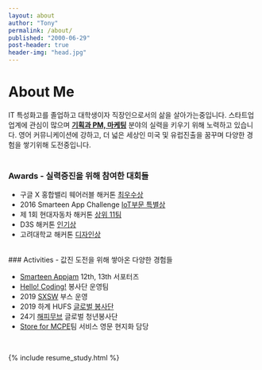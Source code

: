 ```yaml
---
layout: about
author: "Tony"
permalink: /about/
published: "2000-06-29"
post-header: true
header-img: "head.jpg"
---
```

# About Me
IT 특성화고를 졸업하고 대학생이자 직장인으로서의 삶을 살아가는중입니다. 스타트업 업계에 관심이 많으며 <ins>**기획과 PM, 마케팅**</ins> 분야의 실력을 키우기 위해 노력하고 있습니다. 영어 커뮤니케이션에 강하고, 더 넓은 세상인 미국 및 유럽진출을 꿈꾸며 다양한 경험을 쌓기위해 도전중입니다. 
<br />
<br />
### Awards - 실력증진을 위해 참여한 대회들 

- 구글 X 홍합밸리 웨어러블 해커톤 [최우수상](http://blog.ant-holdings.com/2015/02/13/%EA%B5%AC%EA%B8%80-%EC%BD%94%EB%A6%AC%EC%95%84%EC%99%80-%ED%95%A8%EA%BB%98-%ED%95%9C-%ED%99%8D%ED%95%A9%EB%B0%B8%EB%A6%AC-%ED%95%B4%EC%BB%A4%ED%86%A4/)
- 2016 Smarteen App Challenge [IoT부문 특별상](https://it.donga.com/25395/)
- 제 1회 현대자동차 해커톤 [상위 11팀](https://www.hankookilbo.com/News/Read/201608222235829632)
- D3S 해커톤 [인기상](https://www.facebook.com/edcancircle/photos/pcb.1651114941858818/1651113358525643/?type=3&theater)
- 고려대학교 해커톤 [디자인상]()

<br />
### Activities - 값진 도전을 위해 쌓아온 다양한 경험들

- [Smarteen Appjam](https://www.facebook.com/smarteenappclub/) 12th, 13th 서포터즈
- [Hello! Coding!](http://www.donga.com/news/article/all/20170608/84763013/1) 봉사단 운영팀
- 2019 [SXSW](http://biz.newdaily.co.kr/site/data/html/2019/03/18/2019031800103.html) 부스 운영 
- 2019 하계 HUFS [글로벌 봉사단](http://builder.hufs.ac.kr/user/indexSub.action?framePath=unknownboard&siteId=hufs&dum=dum&boardId=41994&page=1&command=view&boardSeq=125869008)
- 24기 [해피무브](https://happymove.hyundaimotorgroup.com/real_index.do) 글로벌 청년봉사단
- [Store for MCPE](https://play.google.com/store/apps/details?id=com.newidea.mcpestore&hl=en)팀 서비스 영문 현지화 담당

<br />

{% include resume_study.html %}